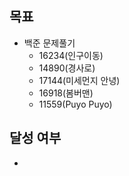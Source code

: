 ## 목표

- 백준 문제풀기
  - 16234(인구이동)
  - 14890(경사로)
  - 17144(미세먼지 안녕)
  - 16918(봄버맨)
  - 11559(Puyo Puyo)

## 달성 여부
-
